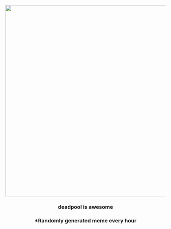<p align="center">
        <img src="https://i.redd.it/fri2ovh8tnw91.jpg" width="600" height="600">
        </p>
        <h3 align="center">deadpool is awesome</h3>
        <h3 align="center">*Randomly generated meme every hour</h3>
    